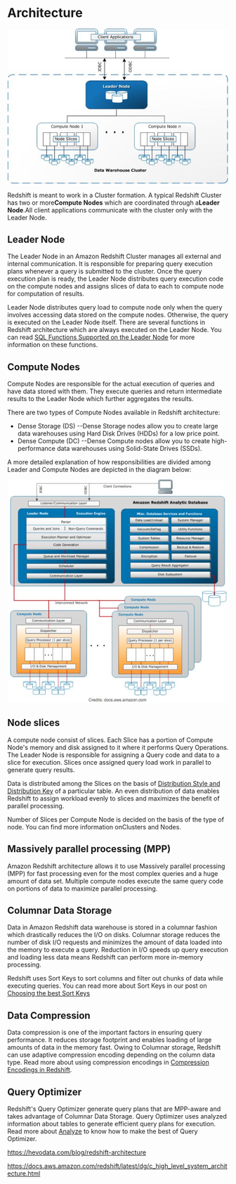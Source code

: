 # Architecture

![image](../../../media/AWS-Redshift_Architecture-image1.jpg)

Redshift is meant to work in a Cluster formation. A typical Redshift Cluster has two or more**Compute Nodes** which are coordinated through a**Leader Node**.All client applications communicate with the cluster only with the Leader Node.

## Leader Node

The Leader Node in an Amazon Redshift Cluster manages all external and internal communication. It is responsible for preparing query execution plans whenever a query is submitted to the cluster. Once the query execution plan is ready, the Leader Node distributes query execution code on the compute nodes and assigns slices of data to each to compute node for computation of results.

Leader Node distributes query load to compute node only when the query involves accessing data stored on the compute nodes. Otherwise, the query is executed on the Leader Node itself. There are several functions in Redshift architecture which are always executed on the Leader Node. You can read [SQL Functions Supported on the Leader Node](http://docs.aws.amazon.com/redshift/latest/dg/c_sql-functions-leader-node.html) for more information on these functions.

## Compute Nodes

Compute Nodes are responsible for the actual execution of queries and have data stored with them. They execute queries and return intermediate results to the Leader Node which further aggregates the results.

There are two types of Compute Nodes available in Redshift architecture:

- Dense Storage (DS) --Dense Storage nodes allow you to create large data warehouses using Hard Disk Drives (HDDs) for a low price point.
- Dense Compute (DC) --Dense Compute nodes allow you to create high-performance data warehouses using Solid-State Drives (SSDs).

A more detailed explanation of how responsibilities are divided among Leader and Compute Nodes are depicted in the diagram below:

![image](../../../media/AWS-Redshift_Architecture-image2.jpg)

## Node slices

A compute node consist of slices. Each Slice has a portion of Compute Node's memory and disk assigned to it where it performs Query Operations. The Leader Node is responsible for assigning a Query code and data to a slice for execution. Slices once assigned query load work in parallel to generate query results.

Data is distributed among the Slices on the basis of [Distribution Style and Distribution Key](https://hevodata.com/blog/redshift-distribution-keys/) of a particular table. An even distribution of data enables Redshift to assign workload evenly to slices and maximizes the benefit of parallel processing.

Number of Slices per Compute Node is decided on the basis of the type of node. You can find more information onClusters and Nodes.

## Massively parallel processing (MPP)

Amazon Redshift architecture allows it to use Massively parallel processing (MPP) for fast processing even for the most complex queries and a huge amount of data set. Multiple compute nodes execute the same query code on portions of data to maximize parallel processing.

## Columnar Data Storage

Data in Amazon Redshift data warehouse is stored in a columnar fashion which drastically reduces the I/O on disks. Columnar storage reduces the number of disk I/O requests and minimizes the amount of data loaded into the memory to execute a query. Reduction in I/O speeds up query execution and loading less data means Redshift can perform more in-memory processing.

Redshift uses Sort Keys to sort columns and filter out chunks of data while executing queries. You can read more about Sort Keys in our post on [Choosing the best Sort Keys](https://hevodata.com/blog/redshift-sort-keys-choosing-best-sort-style/)

## Data Compression

Data compression is one of the important factors in ensuring query performance. It reduces storage footprint and enables loading of large amounts of data in the memory fast. Owing to Columnar storage, Redshift can use adaptive compression encoding depending on the column data type. Read more about using compression encodings in [Compression Encodings in Redshift](http://docs.aws.amazon.com/redshift/latest/dg/c_Compression_encodings.html).

## Query Optimizer

Redshift's Query Optimizer generate query plans that are MPP-aware and takes advantage of Columnar Data Storage. Query Optimizer uses analyzed information about tables to generate efficient query plans for execution. Read more about [Analyze](https://hevodata.com/blog/redshift-vacuum-and-analyze/) to know how to make the best of Query Optimizer.

https://hevodata.com/blog/redshift-architecture

https://docs.aws.amazon.com/redshift/latest/dg/c_high_level_system_architecture.html
